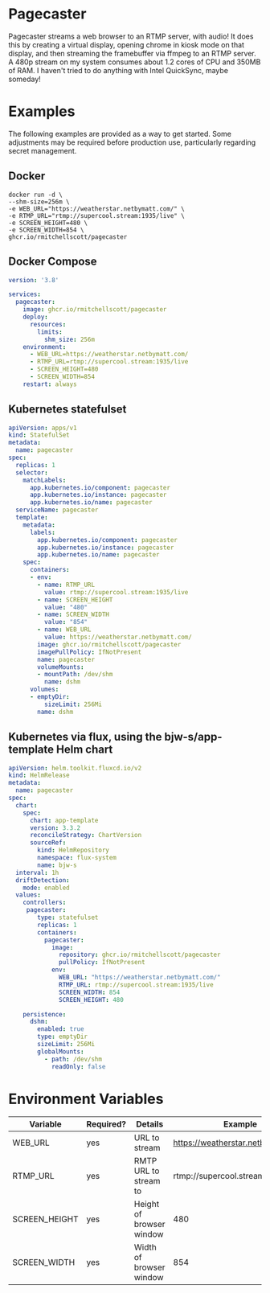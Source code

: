 # Pagecaster
Pagecaster streams a web browser to an RTMP server, with audio! It does this by creating a virtual display, opening chrome in kiosk mode on that display, and then streaming the framebuffer via ffmpeg to an RTMP server. A 480p stream on my system consumes about 1.2 cores of CPU and 350MB of RAM. I haven't tried to do anything with Intel QuickSync, maybe someday!

# Examples
The following examples are provided as a way to get started. Some adjustments may be required before production use, particularly regarding secret management.
## Docker
```shell
docker run -d \
--shm-size=256m \
-e WEB_URL="https://weatherstar.netbymatt.com/" \
-e RTMP_URL="rtmp://supercool.stream:1935/live" \
-e SCREEN_HEIGHT=480 \
-e SCREEN_WIDTH=854 \
ghcr.io/rmitchellscott/pagecaster
```

## Docker Compose

```yaml
version: '3.8'

services:
  pagecaster:
    image: ghcr.io/rmitchellscott/pagecaster
    deploy:
      resources:
        limits:
          shm_size: 256m
    environment:
      - WEB_URL=https://weatherstar.netbymatt.com/
      - RTMP_URL=rtmp://supercool.stream:1935/live
      - SCREEN_HEIGHT=480
      - SCREEN_WIDTH=854
    restart: always

```

## Kubernetes statefulset
```yaml
apiVersion: apps/v1
kind: StatefulSet
metadata:
  name: pagecaster
spec:
  replicas: 1
  selector:
    matchLabels:
      app.kubernetes.io/component: pagecaster
      app.kubernetes.io/instance: pagecaster
      app.kubernetes.io/name: pagecaster
  serviceName: pagecaster
  template:
    metadata:
      labels:
        app.kubernetes.io/component: pagecaster
        app.kubernetes.io/instance: pagecaster
        app.kubernetes.io/name: pagecaster
    spec:
      containers:
      - env:
        - name: RTMP_URL
          value: rtmp://supercool.stream:1935/live
        - name: SCREEN_HEIGHT
          value: "480"
        - name: SCREEN_WIDTH
          value: "854"
        - name: WEB_URL
          value: https://weatherstar.netbymatt.com/
        image: ghcr.io/rmitchellscott/pagecaster
        imagePullPolicy: IfNotPresent
        name: pagecaster
        volumeMounts:
        - mountPath: /dev/shm
          name: dshm
      volumes:
      - emptyDir:
          sizeLimit: 256Mi
        name: dshm
```

## Kubernetes via flux, using the bjw-s/app-template Helm chart
```yaml
apiVersion: helm.toolkit.fluxcd.io/v2
kind: HelmRelease
metadata:
  name: pagecaster
spec:
  chart:
    spec:
      chart: app-template
      version: 3.3.2
      reconcileStrategy: ChartVersion
      sourceRef:
        kind: HelmRepository
        namespace: flux-system
        name: bjw-s
  interval: 1h
  driftDetection:
    mode: enabled
  values:
    controllers:
     pagecaster:
        type: statefulset
        replicas: 1
        containers:
          pagecaster:
            image:
              repository: ghcr.io/rmitchellscott/pagecaster
              pullPolicy: IfNotPresent
            env:
              WEB_URL: "https://weatherstar.netbymatt.com/"
              RTMP_URL: rtmp://supercool.stream:1935/live
              SCREEN_WIDTH: 854
              SCREEN_HEIGHT: 480

    persistence:
      dshm:
        enabled: true
        type: emptyDir
        sizeLimit: 256Mi
        globalMounts:
          - path: /dev/shm
            readOnly: false
````

# Environment Variables

| Variable                 | Required? | Details | Example |
|--------------------------|-----------|---------|---------|
| WEB_URL               | yes       | URL to stream | https://weatherstar.netbymatt.com/   |
| RTMP_URL               | yes       | RMTP URL to stream to | rtmp://supercool.stream:1935/live |
| SCREEN_HEIGHT           | yes       | Height of browser window | 480 |
| SCREEN_WIDTH                  | yes       | Width of browser window | 854
